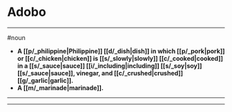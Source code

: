 # Adobo
---
#noun
- **A [[p/_philippine|Philippine]] [[d/_dish|dish]] in which [[p/_pork|pork]] or [[c/_chicken|chicken]] is [[s/_slowly|slowly]] [[c/_cooked|cooked]] in a [[s/_sauce|sauce]] [[i/_including|including]] [[s/_soy|soy]] [[s/_sauce|sauce]], vinegar, and [[c/_crushed|crushed]] [[g/_garlic|garlic]].**
- **A [[m/_marinade|marinade]].**
---
---
